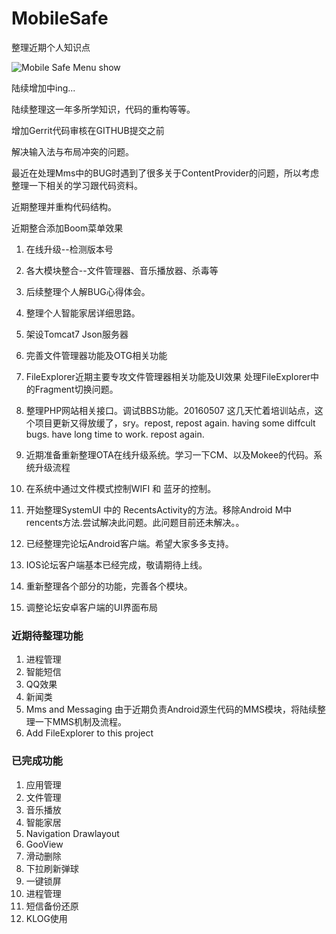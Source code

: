 # MobileSafe
整理近期个人知识点

![Mobile Safe Menu show](http://i.imgur.com/ZB1hLRN.png)

陆续增加中ing...

陆续整理这一年多所学知识，代码的重构等等。

增加Gerrit代码审核在GITHUB提交之前

解决输入法与布局冲突的问题。

最近在处理Mms中的BUG时遇到了很多关于ContentProvider的问题，所以考虑整理一下相关的学习跟代码资料。

近期整理并重构代码结构。

近期整合添加Boom菜单效果

1. 在线升级--检测版本号

2. 各大模块整合--文件管理器、音乐播放器、杀毒等

3. 后续整理个人解BUG心得体会。

4. 整理个人智能家居详细思路。

5. 架设Tomcat7 Json服务器

6. 完善文件管理器功能及OTG相关功能

7. FileExplorer近期主要专攻文件管理器相关功能及UI效果 处理FileExplorer中的Fragment切换问题。
8. 整理PHP网站相关接口。调试BBS功能。20160507 这几天忙着培训站点，这个项目更新又得放缓了，sry。repost, repost again. having some diffcult bugs. have long time to work. repost again.
9. 近期准备重新整理OTA在线升级系统。学习一下CM、以及Mokee的代码。系统升级流程
10. 在系统中通过文件模式控制WIFI 和 蓝牙的控制。
11. 开始整理SystemUI 中的 RecentsActivity的方法。移除Android M中  rencents方法.尝试解决此问题。此问题目前还未解决。。
12. 已经整理完论坛Android客户端。希望大家多多支持。
13. IOS论坛客户端基本已经完成，敬请期待上线。
14. 重新整理各个部分的功能，完善各个模块。
15. 调整论坛安卓客户端的UI界面布局

### 近期待整理功能

1. 进程管理	
2. 智能短信
3. QQ效果
4. 新闻类
5. Mms and Messaging 由于近期负责Android源生代码的MMS模块，将陆续整理一下MMS机制及流程。
6. Add FileExplorer to this project

### 已完成功能

1. 应用管理
2. 文件管理
3. 音乐播放
4. 智能家居
5. Navigation Drawlayout
6. GooView
7. 滑动删除
8. 下拉刷新弹球
9. 一键锁屏
10. 进程管理
11. 短信备份还原
12. KLOG使用
